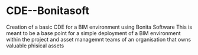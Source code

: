 # CDE--Bonitasoft
Creation of a basic CDE for a BIM environment using Bonita Software
This is meant to be a base point for a simple deployment of a BIM environment within the project and asset managemnt teams of an organisation that owns valuable phisical assets
